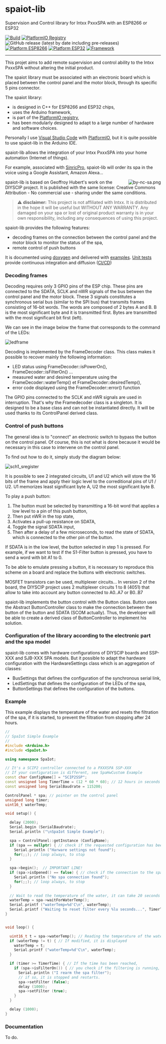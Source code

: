# spaiot-lib
Supervision and Control library for Intxx PxxxSPA with an ESP8266 or ESP32

[![Build](https://github.com/epsilonrt/spaiot-lib/actions/workflows/build.yml/badge.svg)](https://github.com/epsilonrt/spaiot-lib/actions/workflows/build.yml)
[![PlatformIO Registry](https://badges.registry.platformio.org/packages/epsilonrt/library/spaiot-lib.svg)](https://registry.platformio.org/libraries/epsilonrt/spaiot-lib)
![GitHub release (latest by date including pre-releases)](https://img.shields.io/github/v/release/epsilonrt/spaiot-lib?include_prereleases)
[![Platform ESP8266](https://img.shields.io/badge/Platform-Espressif8266-orange)](#)
[![Platform ESP32](https://img.shields.io/badge/Platform-Espressif32-orange)](#)
[![Framework](https://img.shields.io/badge/Framework-Arduino-blue)](https://www.arduino.cc/)

---

This projet aims to add remote supervision and control ability to the Intxx PxxxSPA without altering the initial product. 

The spaiot library must be associated with an electronic board which is placed between the control panel and the motor block, through its specific 5 pins connector.

The spaiot library:  
- is designed in C++ for ESP8266 and ESP32 chips,  
- uses the Arduino framework,  
- is part of the [PlatformIO registry](https://registry.platformio.org/libraries/epsilonrt/spaiot-lib),  
- has been modularly designed to adapt to a large number of hardware and software choices.

Personally I use [Visual Studio Code](https://code.visualstudio.com/)  with [PlatformIO](https://platformio.org/), but it is quite possible to use spaiot-lib in the Arduino IDE.

spaiot-lib allows the integration of your Intxx PxxxSPA into your home automation (Internet of things).

For example, associated with [SinricPro](https://sinric.pro/), spaiot-lib will order its spa in the voice using a Google Assistant, Amazon Alexa...

<a href="https://creativecommons.org/licenses/by-nc-sa/4.0/">
  <img src="https://raw.githubusercontent.com/epsilonrt/spaiot-lib/master/docs/images/by-nc-sa-small.png" alt="by-nc-sa.png" align="right" valign="top">
</a>

spaiot-lib is based on Geoffroy Hubert's work on the DIYSCIP project. 
It is published with the same license: Creative Commons Attribution - No commercial use - sharing under the same conditions.

> :warning: **disclaimer:** This project is not affiliated with Intxx. 
It is distributed in the hope it will be useful but WITHOUT ANY WARRANTY. 
Any damaged on your spa or lost of original product warranty is in your own responsibility, including any consequences of using this project.

spaiot-lib provides the following features:  
- decoding frames on the connection between the control panel and the motor block to monitor the status of the spa,  
- remote control of push buttons

It is documented using [doxygen](https://www.doxygen.nl/index.html) and delivered with [examples](https://github.com/epsilonrt/spaiot-lib/tree/master/examples). 
[Unit tests](https://github.com/epsilonrt/spaiot-lib/tree/master/test) provide continuous integration and diffusion ([CI/CD](https://en.wikipedia.org/wiki/CI/CD))

### Decoding frames

Decoding requires only 3 GPIO pins of the ESP chip. These pins are connected to the SDATA, SCLK and nWR signals of the bus between the control panel and the motor block.
These 3 signals constitutes a synchronous serial bus (similar to the SPI bus) that transmits frames consisting of 16-bit words.
The words are composed of 2 bytes A and B. B is the most significant byte and it is transmitted first. Bytes are transmitted with the most significant bit first (left).

We can see in the image below the frame that corresponds to the command of the LEDs:

![ledframe](https://raw.githubusercontent.com/epsilonrt/spaiot-lib/master/docs/images/ledframe.png)

Decoding is implemented by the FrameDecoder class. This class makes it possible to recover mainly the following information:
- LED status using FrameDecoder::isPowerOn(), FrameDecoder::isFilterOn() ...
- measured water and desired temperature using the FrameDecoder::waterTemp() et FrameDecoder::desiredTemp(),
- error code displayed using the FrameDecoder::error() function

The GPIO pins connected to the SCLK and nWR signals are used in interruption. That's why the Framedecoder class is a singleton.
It is designed to be a base class and can not be instantiated directly. It will be used thanks to its ControlPanel derived class.

### Control of push buttons

The general idea is to "connect" an electronic switch to bypass the button on the control panel.
Of course, this is not what is done because it would be necessary in this case to intervene on the control panel.

To find out how to do it, simply study the diagram below:

![sch1_sregister](https://raw.githubusercontent.com/epsilonrt/spaiot-lib/master/docs/images/sch1_sregister.png)

It is possible to see 2 integrated circuits, U1 and U2 which will store the 16 bits of the frame and apply their logic level to the correditional pins of U1 / U2.
U1 memorizes least significant byte A, U2 the most significant byte B.

To play a push button:
1. The button must be selected by transmitting a 16-bit word that applies a low level to a pin of this push button,
2. Then put nWR in the top state,
3. Activates a pull-up resistance on SDATA,
4. Toggle the signal SDATA input,
5. Then after a delay of a few microseconds, to read the state of SDATA, which is connected to the other pin of the button.
    
If SDATA is in the low level, the button selected in step 1 is pressed.
For example, if we want to test if the S1-Filter button is pressed, you have to send a word with bit A1 to 0.

To be able to emulate pressing a button, it is necessary to reproduce this scheme on a board and replace the buttons with electronic switches.

MOSFET transistors can be used, multiplexer circuits...
In version 2 of the board, the DIYSCIP project uses 2 multiplexer circuits 1 to 8 (4051) that allow to take into account any button connected to A0..A7 or B0..B7

spaiot-lib implements the button control with the Button class.
Button uses the Abstract ButtonController class to make the connection between the button of the button and SDATA (SCOM actually).
Thus, the developer will be able to create a derived class of ButtonController to implement his solution.

### Configuration of the library according to the electronic part and the spa model

spaiot-lib comes with hardware configurations of DIYSCIP boards and SSP-XXX and SJB-XXX SPA models.
But it possible to adapt the hardware configuration with the HardwareSettings class which is an aggregation of classes:
- BusSettings that defines the configuration of the synchronous serial link,
- LedSettings that defines the configuration of the LEDs of the spa,
- ButtonSettings that defines the configuration of the buttons.

### Example

This example displays the temperature of the water and resets the filtration of the spa, if it is started, to prevent the filtration from stopping after 24 hours.

```cpp
//
// SpaIot Simple Example
//
#include <Arduino.h>
#include <SpaIot.h>

using namespace SpaIot;

// It's a SCIP2 controller connected to a PXXXSPA SSP-XXX
// If your configuration is different, see SpaHwCustom Example
const char ConfigName[] = "SCIP2SSP"; 
const unsigned long TimerTime = (12 * 60 * 60); // 12 hours in seconds
const unsigned long SerialBaudrate = 115200;

ControlPanel * spa; // pointer on the control panel
unsigned long timer;
uint16_t waterTemp;

void setup() {

  delay (2000);
  Serial.begin (SerialBaudrate);
  Serial.println ("\nSpaIot Simple Example");

  spa = ControlPanel::getInstance (ConfigName);
  if (spa == nullptr) { // check if the requested configuration has been found
    Serial.println ("Harware settings not found");
    for(;;); // loop always, to stop 
  }

  spa->begin();  // IMPORTANT LINE!
  if (spa->isOpened() == false) { // check if the connection to the spa has been open
    Serial.println ("No spa connection found");
    for(;;); // loop always, to stop 
  }
  
  // Wait to read the temperature of the water, it can take 20 seconds ...
  waterTemp = spa->waitForWaterTemp();
  Serial.printf ("waterTemp=%d'C\n", waterTemp);
  Serial.printf ("Waiting to reset filter every %lu seconds...", TimerTime);
}


void loop() {

  uint16_t t = spa->waterTemp(); // Reading the temperature of the water
  if (waterTemp != t) { // If modified, it is displayed
    waterTemp = t;
    Serial.printf ("waterTemp=%d'C\n", waterTemp);
  }

  if (timer >= TimerTime) { // If the time has been reached, 
    if (spa->isFilterOn()) { // you check if the filtering is running, 
      Serial.println ("I rearm the spa filter");
      // if so, it is stopped and restarts.
      spa->setFilter (false);
      delay (1000);
      spa->setFilter (true);
    }
  }

  delay (1000);
}
```

### Documentation

To do.

